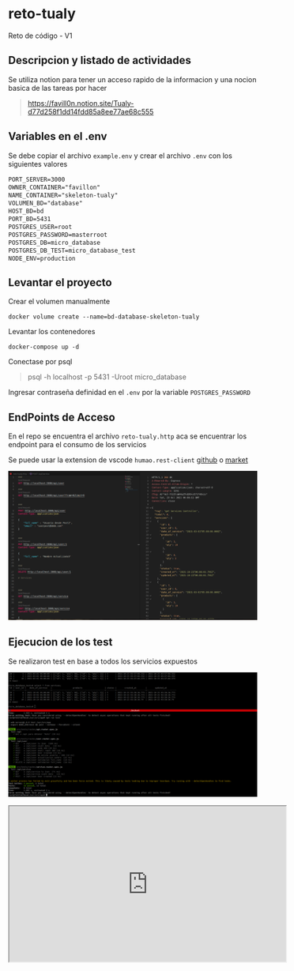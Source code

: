 # reto-tualy
Reto de código - V1


## Descripcion y listado de actividades 

Se utiliza notion para tener un acceso rapido de la informacion y una nocion basica de las
tareas por hacer


> https://favill0n.notion.site/Tualy-d77d258f1dd14fdd85a8ee77ae68c555

## Variables en el .env

Se debe copiar el archivo `example.env` y crear el archivo `.env` con los siguientes valores

```text
PORT_SERVER=3000
OWNER_CONTAINER="favillon"
NAME_CONTAINER="skeleton-tualy"
VOLUMEN_BD="database"
HOST_BD=bd
PORT_BD=5431
POSTGRES_USER=root
POSTGRES_PASSWORD=masterroot
POSTGRES_DB=micro_database
POSTGRES_DB_TEST=micro_database_test
NODE_ENV=production
```


## Levantar el proyecto

Crear el volumen manualmente

```shell
docker volume create --name=bd-database-skeleton-tualy
```

Levantar los contenedores

```shell
docker-compose up -d
```

Conectase por psql

> psql -h localhost -p 5431  -Uroot micro_database 

Ingresar contraseña definidad en el `.env` por la variable `POSTGRES_PASSWORD`

## EndPoints de Acceso

En el repo se encuentra el archivo `reto-tualy.http` aca se encuentrar los endpoint para el consumo de los servicios

Se puede usar la extension de vscode `humao.rest-client` [github](https://github.com/Huachao/vscode-restclient)  o [market](https://marketplace.visualstudio.com/items?itemName=humao.rest-client)


![Rest](./img/rest.png)


## Ejecucion de los test

Se realizaron test en base a todos los servicios expuestos 

![Test](./img/test.png)


<iframe width="560" height="315" src='https://dbdiagram.io/embed/61723a446239e146477cfd0f'> </iframe>
